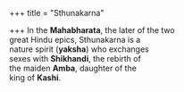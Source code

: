 +++
title = "Sthunakarna"

+++
In the **Mahabharata**, the later of the two  
great Hindu epics, Sthunakarna is a  
nature spirit (**yaksha**) who exchanges  
sexes with **Shikhandi**, the rebirth of  
the maiden **Amba**, daughter of the  
king of **Kashi**.